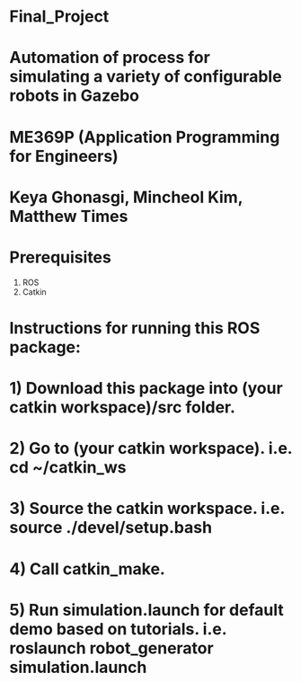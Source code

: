 # Final_Project
# Automation of process for simulating a variety of configurable robots in Gazebo
# ME369P (Application Programming for Engineers)
# Keya Ghonasgi, Mincheol Kim, Matthew Times

# Prerequisites
1) ROS
2) Catkin

# Instructions for running this ROS package:

# 1) Download this package into (your catkin workspace)/src folder.
# 2) Go to (your catkin workspace). i.e. cd ~/catkin_ws
# 3) Source the catkin workspace. i.e. source ./devel/setup.bash
# 4) Call catkin_make.
# 5) Run simulation.launch for default demo based on tutorials. i.e. roslaunch robot_generator simulation.launch
